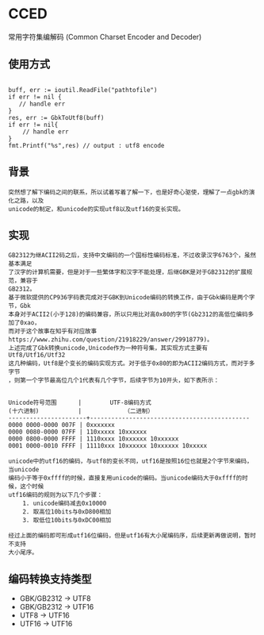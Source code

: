 
# CCED
常用字符集编解码 (Common Charset Encoder and Decoder)

## 使用方式
```golang
    
buff, err := ioutil.ReadFile("pathtofile")
if err != nil {
   // handle err
}
res, err := GbkToUtf8(buff)
if err != nil{
    // handle err
}
fmt.Printf("%s",res) // output : utf8 encode
```

## 背景
    突然想了解下编码之间的联系，所以试着写着了解一下，也是好奇心驱使，理解了一点gbk的演化之路，以及
    unicode的制定，和unicode的实现utf8以及utf16的变长实现。

## 实现 

    GB2312为继ACII2码之后，支持中文编码的一个国标性编码标准，不过收录汉字6763个，虽然基本满足
    了汉字的计算机需要，但是对于一些繁体字和汉字不能处理，后继GBK是对于GB2312的扩展规范，兼容于
    GB2312。
    基于微软提供的CP936字码表完成对于GBK到Unicode编码的转换工作，由于Gbk编码是两个字节，Gbk
    本身对于ACII2(小于128)的编码兼容，所以只用比对高0x80的字节(Gb2312的高低位编码多加了0xao，
    而对于这个故事在知乎有对应故事https://www.zhihu.com/question/21918229/answer/29918779)。
    上述完成了Gbk转换unicode,Unicode作为一种符号集，其实现方式主要有Utf8/Utf16/Utf32
    这几种编码，Utf8是个变长的编码实现方式。对于低于0x80的即为ACII2编码方式，而对于多字节
    ，则第一个字节最高位几个1代表有几个字节，后续字节为10开头，如下表所示：
    
    
    Unicode符号范围      |        UTF-8编码方式
    (十六进制)           |            （二进制）
    ----------------------+---------------------------------------------
    0000 0000-0000 007F | 0xxxxxxx
    0000 0080-0000 07FF | 110xxxxx 10xxxxxx
    0000 0800-0000 FFFF | 1110xxxx 10xxxxxx 10xxxxxx
    0001 0000-0010 FFFF | 11110xxx 10xxxxxx 10xxxxxx 10xxxxx
    
    unicode中的utf16的编码，与utf8的变长不同，utf16是按照16位也就是2个字节来编码，当unicode
    编码小于等于0xffff的时候，直接复用unicode的编码。当unicode编码大于0xffff的时候，这个时候
    utf16编码的规则为以下几个步骤：
        1. unicode编码减去0x10000
        2. 取高位10bits与0xD800相加
        3. 取低位10bits与0xDC00相加
        
    经过上面的编码即可形成utf16位编码，但是utf16有大小尾编码序，后续更新再做说明，暂时不支持
    大小尾序。 

## 编码转换支持类型

- GBK/GB2312 -> UTF8
- GBK/GB2312 -> UTF16
- UTF8 -> UTF16
- UTF16 -> UTF16